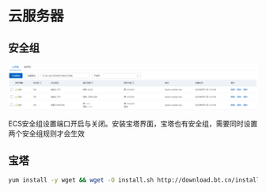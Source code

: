 

# 云服务器

## 安全组

![image-20231011231857673](assets/image-20231011231857673.png)

ECS安全组设置端口开启与关闭。安装宝塔界面，宝塔也有安全组，需要同时设置两个安全组规则才会生效

## 宝塔

```bash
yum install -y wget && wget -O install.sh http://download.bt.cn/install/install_6.0.sh && sh install.sh e4dc3d315
```

